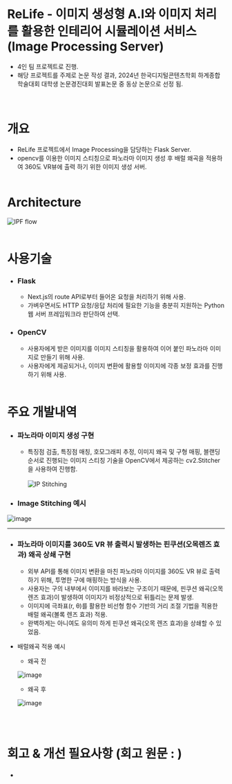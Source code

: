 # ReLife - 이미지 생성형 A.I와 이미지 처리를 활용한 인테리어 시뮬레이션 서비스 (Image Processing Server)

* 4인 팀 프로젝트로 진행.
* 해당 프로젝트를 주제로 논문 작성 결과, 2024년 한국디지털콘텐츠학회 하계종합학술대회 대학생 논문경진대회 발표논문 중 동상 논문으로 선정 됨.
<br><br><br>

# 개요

* ReLife 프로젝트에서 Image Processing을 담당하는 Flask Server.
* opencv를 이용한 이미지 스티칭으로 파노라마 이미지 생성 후 배럴 왜곡을 적용하여 360도 VR뷰에 출력 하기 위한 이미지 생성 서버.
<br><br>

# Architecture

![IPF flow](https://github.com/user-attachments/assets/11ec137a-61eb-44d0-bf87-8dd423ce1b24)
<br><br>

# 사용기술

* ### Flask
  * Next.js의 route API로부터 들어온 요청을 처리하기 위해 사용.
  * 가벼우면서도 HTTP 요청/응답 처리에 필요한 기능을 충분히 지원하는 Python 웹 서버 프레임워크라 판단하여 선택.
 
* ### OpenCV
  * 사용자에게 받은 이미지를 이미지 스티칭을 활용하여 이어 붙인 파노라마 이미지로 만들기 위해 사용.
  * 사용자에게 제공되거나, 이미지 변환에 활용할 이미지에 각종 보정 효과를 진행하기 위해 사용.
<br><br>

# 주요 개발내역

* ### 파노라마 이미지 생성 구현
  * 특징점 검출, 특징점 매칭, 호모그래피 추정, 이미지 왜곡 및 구형 매핑, 블랜딩 순서로 진행되는 이미지 스티칭 기술을 OpenCV에서 제공하는 cv2.Stitcher을 사용하여 진행함.
<br><br>
![IP Stitching](https://github.com/user-attachments/assets/dbb102f2-0bba-47d0-b3cc-6eeb4f6f0920)

* ### Image Stitching 예시

![image](https://github.com/user-attachments/assets/733bb40d-177b-4aed-92c2-0c2cb5d99ea4)

----

* ### 파노라마 이미지를 360도 VR 뷰 출력시 발생하는 핀쿠션(오목렌즈 효과) 왜곡 상쇄 구현
  * 외부 API를 통해 이미지 변환을 마친 파노라마 이미지를 360도 VR 뷰로 출력하기 위해, 투명한 구에 매핑하는 방식을 사용.
  * 사용자는 구의 내부에서 이미지를 바라보는 구조이기 때문에, 핀쿠션 왜곡(오목 렌즈 효과)이 발생하여 이미지가 비정상적으로 뒤틀리는 문제 발생.
  * 이미지에 극좌표(r, θ)를 활용한 비선형 함수 기반의 거리 조절 기법을 적용한 배럴 왜곡(볼록 렌즈 효과) 적용.
  * 완벽하게는 아니여도 유의미 하게 핀쿠션 왜곡(오목 렌즈 효과)을 상쇄할 수 있었음.
 
* 배럴왜곡 적용 예시
  * 왜곡 전

  ![image](https://github.com/user-attachments/assets/a56b618c-c85b-4555-a069-96bdc73f9853)

  * 왜곡 후

  ![image](https://github.com/user-attachments/assets/728c1602-11b7-4387-a817-62b147d6fa59)

  <br><br>

# 회고 & 개선 필요사항 (회고 원문 : )

* ### 




